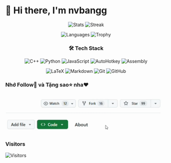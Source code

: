# 👋 Hi there, I'm nvbangg

<div align="center">

![Stats](https://github-readme-stats.vercel.app/api?username=nvbangg&show_icons=true&theme=dracula&count_private=true&hide_border=true&border_radius=20&card_width=380) ![Streak](https://github-readme-streak-stats.herokuapp.com/?user=nvbangg&theme=dracula&hide_border=true&border_radius=20&card_width=380)

![Languages](https://github-readme-stats.vercel.app/api/top-langs/?username=nvbangg&count_private=true&layout=pie&theme=dracula&hide_border=true&langs_count=6&border_radius=20) ![Trophy](https://github-profile-trophy.vercel.app/?username=nvbangg&theme=dracula&no-frame=true&column=2&row=3&margin-w=10&margin-h=20)

### 🛠️ Tech Stack

![C++](https://img.shields.io/badge/C++-00599C?style=for-the-badge&logo=c%2B%2B&logoColor=white) ![Python](https://img.shields.io/badge/Python-3776AB?style=for-the-badge&logo=python&logoColor=white) ![JavaScript](https://img.shields.io/badge/JavaScript-F7DF1E?style=for-the-badge&logo=javascript&logoColor=black) ![AutoHotkey](https://img.shields.io/badge/AutoHotkey-334455?style=for-the-badge&logo=autohotkey&logoColor=white) ![Assembly](https://img.shields.io/badge/Assembly-654FF0?style=for-the-badge&logo=assemblyscript&logoColor=white)

![LaTeX](https://img.shields.io/badge/LaTeX-47A141?style=for-the-badge&logo=latex&logoColor=white) ![Markdown](https://img.shields.io/badge/Markdown-000000?style=for-the-badge&logo=markdown&logoColor=white) ![Git](https://img.shields.io/badge/Git-F05032?style=for-the-badge&logo=git&logoColor=white) ![GitHub](https://img.shields.io/badge/GitHub-181717?style=for-the-badge&logo=github&logoColor=white)

</div>

### Nhớ Follow👀 và Tặng sao⭐ nha❤️ 

![Gif](https://raw.githubusercontent.com/nvbangg/nvbangg/main/data/star_follow.gif)

### Visitors
![Visitors](https://profile-counter.glitch.me/nvbangg/count.svg)
